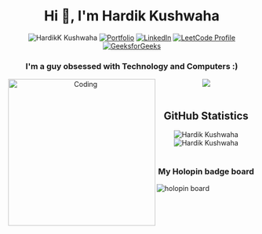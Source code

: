 <h1 align="center">Hi 👋, I'm Hardik Kushwaha</h1>

<div align="center">
  
  <img src="https://komarev.com/ghpvc/?username=Hardik-Kushwaha&label=Profile%20views&color=0e75b6&style=flat" alt="HardikK Kushwaha"> [![Portfolio](https://img.shields.io/badge/Portfolio-Website-blueviolet?style=flat&logo=dribbble&logoColor=white)](https://hardik-kushwaha.github.io/)
 [![LinkedIn](https://img.shields.io/badge/LinkedIn-0077B5?logo=linkedin&style=flat)](https://www.linkedin.com/in/hardik-kushwaha/) 
  [![LeetCode Profile](https://img.shields.io/badge/LeetCode-grey?logo=leetcode&style=flat)](https://leetcode.com/hardik_kushwaha/) 
  [![GeeksforGeeks](https://img.shields.io/badge/GeeksforGeeks-grey?logo=geeksforgeeks&style=flat)](https://auth.geeksforgeeks.org/user/hardikkushwaha)
</div>

<h3 align="center">I'm a guy obsessed with Technology and Computers :)</h3>

<div align="center">
<img  align="left" alt="Coding" width="300" src="https://i.imgur.com/LCL4NNL.gif">
<img  src="https://leetcard.jacoblin.cool/hardik_kushwaha?ext=contest&theme=unicorn">
</div>

<br>

<div  align="center" >
<h2>GitHub Statistics</h3>
<!--   <img  src="http://github-readme-streak-stats.herokuapp.com?user=Hardik-Kushwaha&border_radius=100&card_width=200&hide_current_streak=true&hide_longest_streak=true" /> -->
  <img  src="https://github-readme-stats.vercel.app/api?username=Hardik-Kushwaha&show_icons=true&rank_icon=github&include_all_commits=true&card_width=300&bg_color=-10,ea72ad,faff89&title_color=fff&icon_color=fff&text_color=fff" alt="Hardik Kushwaha">
  <img  src="https://github-readme-stats.vercel.app/api/top-langs?username=Hardik-Kushwaha&show_icons=true&layout=donut&locale=en&bg_color=30,faff89,ea72ad&title_color=333333&text_color=333333" alt="Hardik Kushwaha">
</div>

<br>

<h3 align=center>My Holopin badge board</h3> 
<img src="https://holopin.me/hardik" alt="holopin board"/>
